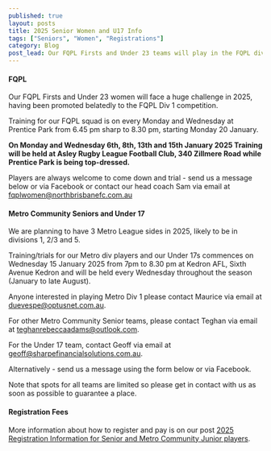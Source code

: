 ```yaml
---
published: true
layout: posts
title: 2025 Senior Women and U17 Info
tags: ["Seniors", "Women", "Registrations"]
category: Blog
post_lead: Our FQPL Firsts and Under 23 teams will play in the FQPL division 1 competition in 2025. We will also have three Metro Community Senior sides, likely to be in divisions 1, 2/3 and 5. We will also have a Metro Community Junior under 17 side.
---
```


#### FQPL

Our FQPL Firsts and Under 23 women will face a huge challenge in 2025, having been promoted belatedly to the FQPL Div 1 competition.

Training for our FQPL squad is on every Monday and Wednesday at Prentice Park from 6.45 pm sharp to 8.30 pm, starting Monday 20 January.

**On Monday and Wednesday 6th, 8th, 13th and 15th January 2025 Training will be held at Asley Rugby League Football Club, 340 Zillmere Road while Prentice Park is being top-dressed.**

Players are always welcome to come down and trial - send us a message below or via Facebook or contact our head coach Sam via email at [fqplwomen@northbrisbanefc.com.au](mailto:fqplwomen@northbrisbanefc.com.au)

#### Metro Community Seniors and Under 17

We are planning to have 3 Metro League sides in 2025, likely to be in divisions 1, 2/3 and 5.

Training/trials for our Metro div players and our Under 17s commences on Wednesday 15 January 2025 from 7pm to 8.30 pm at Kedron AFL, Sixth Avenue Kedron and will be held every Wednesday throughout the season (January to late August).

Anyone interested in playing Metro Div 1 please contact Maurice via email at [duevespe@optusnet.com.au](mailto:duevespe@optusnet.com.au).

For other Metro Community Senior teams, please contact Teghan via email at [teghanrebeccaadams@outlook.com](teghanrebeccaadams@outlook.com).

For the Under 17 team, contact Geoff via email at [geoff@sharpefinancialsolutions.com.au](geoff@sharpefinancialsolutions.com.au).

Alternatively  - send us a message using the form below or via Facebook.

Note that spots for all teams are limited so please get in contact with us as soon as possible to guarantee a place.

#### Registration Fees

More information about how to register and pay is on our post [2025 Registration Information for Senior and Metro Community Junior players](/blog/2024/12/30/registration-info-seniors-and-juniors.html).
